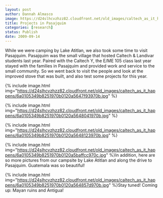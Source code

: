 ```yaml
---
layout: post
author: Dannah Almasco
image: https://d24slhcvzhzz82.cloudfront.net/old_images/caltech_as_it_happens/6a0105349b8251970b0120a5647e72970b.jpg
title: Projects in Pasajquim
categories: [research]
status: Publish
date: 2009-09-14
---
```



While we were camping by Lake Atitlan, we also took some time to visit Pasajquim. Pasajquim was the small village that hosted Caltech &amp; Landivar students last year. Paired with the Caltech Y, the E/ME 105 class last year stayed with the families in Pasajquim and provided work and service to the small community. So we went back to visit the people and look at the improved stove that was built, and also test some projects for this year.


{% include image.html img="https://d24slhcvzhzz82.cloudfront.net/old_images/caltech_as_it_happens/6a0105349b8251970b0120a5647f93970b.jpg" %}

{% include image.html img="https://d24slhcvzhzz82.cloudfront.net/old_images/caltech_as_it_happens/6a0105349b8251970b0120a5648041970b.jpg" %}

{% include image.html img="https://d24slhcvzhzz82.cloudfront.net/old_images/caltech_as_it_happens/6a0105349b8251970b0120a5648123970b.jpg" %}

{% include image.html img="https://d24slhcvzhzz82.cloudfront.net/old_images/caltech_as_it_happens/6a0105349b8251970b0120a5baffcc970c.jpg" %}In addition, here are so more pictures from our campsite by Lake Atitlan and along the drive to Pasajquim. Guatemala was so beautiful!


{% include image.html img="https://d24slhcvzhzz82.cloudfront.net/old_images/caltech_as_it_happens/6a0105349b8251970b0120a564857d970b.jpg" %}Stay tuned! Coming up: Mayan ruins and Antigua!

